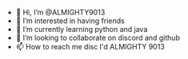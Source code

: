 - 👋 Hi, I’m @ALMIGHTY9013
- 👀 I’m interested in having friends
- 🌱 I’m currently learning python and java
- 💞️ I’m looking to collaborate on discord and github
- 📫 How to reach me disc I'd ALMIGHTY 9013

<!---
ALMIGHTY9013/ALMIGHTY9013 is a ✨ special ✨ repository because its `README.md` (this file) appears on your GitHub profile.
You can click the Preview link to take a look at your changes.
--->
